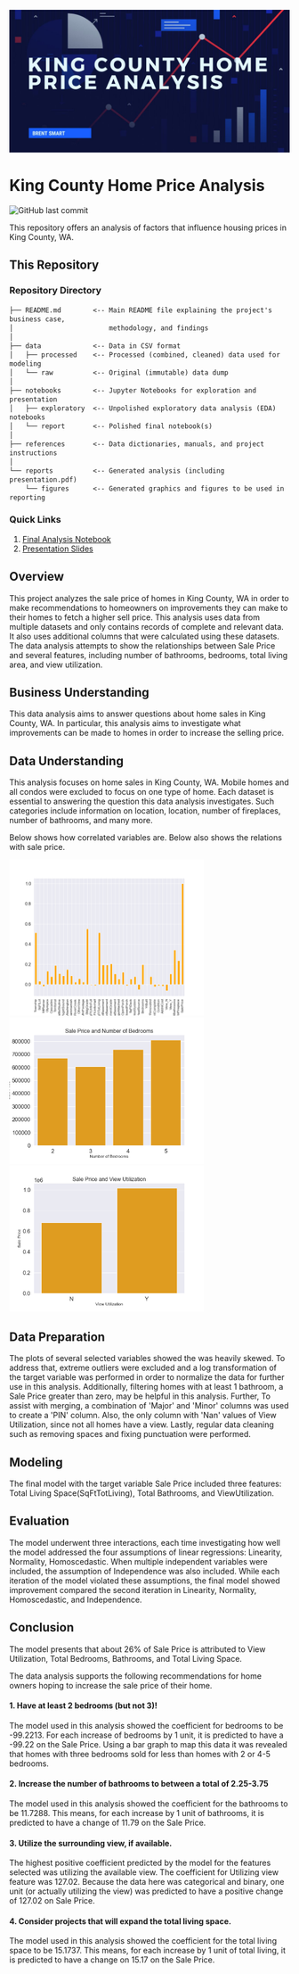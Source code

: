 <img src="Images/header.jpg" alt="Repo Header"/><br/>

# King County Home Price Analysis

![GitHub last commit](https://img.shields.io/github/last-commit/smartbre/110920-pt-phase-2-project)<br/>

This repository offers an analysis of factors that influence housing prices in King County, WA.


## This Repository

### Repository Directory

```
├── README.md        <-- Main README file explaining the project's business case,
│                        methodology, and findings
│
├── data             <-- Data in CSV format
│   ├── processed    <-- Processed (combined, cleaned) data used for modeling
│   └── raw          <-- Original (immutable) data dump
│
├── notebooks        <-- Jupyter Notebooks for exploration and presentation
│   ├── exploratory  <-- Unpolished exploratory data analysis (EDA) notebooks
│   └── report       <-- Polished final notebook(s)
│
├── references       <-- Data dictionaries, manuals, and project instructions
│
└── reports          <-- Generated analysis (including presentation.pdf)
    └── figures      <-- Generated graphics and figures to be used in reporting
```

### Quick Links

1. [Final Analysis Notebook](notebooks/report/final_notebook.ipynb)
2. [Presentation Slides](reports/presentation.pdf)


## Overview

This project analyzes the sale price of homes in King County, WA in order to make recommendations to homeowners on improvements they can make to their homes to fetch a higher sell price. This analysis uses data from multiple datasets and only contains records of complete and relevant data. It also uses additional columns that were calculated using these datasets. The data analysis attempts to show the relationships between Sale Price and several features, including number of bathrooms, bedrooms, total living area, and view utilization.


## Business Understanding

This data analysis aims to answer questions about home sales in King County, WA. In particular, this analysis aims to investigate what improvements can be made to homes in order to increase the selling price.



## Data Understanding

This analysis focuses on home sales in King County, WA. Mobile homes and all condos were excluded to focus on one type of home. Each dataset is essential to answering the question this data analysis investigates. Such categories include information on location, location, number of fireplaces, number of bathrooms, and many more. 

Below shows how correlated variables are. Below also shows the relations with sale price.


<img src="notebooks/report/related.png" width="350">

<img src="notebooks/report/BdrmSP.png" width="350">

<img src="notebooks/report/UsedViewOrNo.png" width="350">




## Data Preparation

The plots of several selected variables showed the was heavily skewed. To address that, extreme outliers were excluded and a log transformation of the target variable was performed in order to normalize the data for further use in this analysis. Additionally, filtering homes with at least 1 bathroom, a Sale Price greater than zero, may be helpful in this analysis. Further, To assist with merging, a combination of 'Major' and 'Minor' columns was used to create a 'PIN' column. Also, the only column with 'Nan' values of View Utilization, since not all homes have a view. Lastly, regular data cleaning such as removing spaces and fixing punctuation were performed.



## Modeling

The final model with the target variable Sale Price included three features: Total Living Space(SqFtTotLiving), Total Bathrooms, and ViewUtilization. 

## Evaluation


The model underwent three interactions, each time investigating how well the model addressed the four assumptions of linear regressions: Linearity, Normality, Homoscedastic. When multiple independent variables were included, the assumption of Independence was also included. While each iteration of the model violated these assumptions, the final model showed improvement compared the second iteration in Linearity, Normality, Homoscedastic, and Independence. 



## Conclusion
The model presents that about 26% of Sale Price is attributed to View Utilization, Total Bedrooms, Bathrooms, and Total Living Space.

The data analysis supports the following recommendations for home owners hoping to increase the sale price of their home.

#### 1. Have at least 2 bedrooms (but not 3)! ####

The model used in this analysis showed the coefficient for bedrooms to be -99.2213. For each increase of bedrooms by 1 unit, it is predicted to have a -99.22 on the Sale Price. Using a bar graph to map this data it was revealed that homes with three bedrooms sold for less than homes with 2 or 4-5 bedrooms.

#### 2. Increase the number of bathrooms to between a total of 2.25-3.75 ####

The model used in this analysis showed the coefficient for the  bathrooms to be 11.7288. This means, for each increase by 1 unit of bathrooms, it is predicted to have a change of 11.79 on the Sale Price.

#### 3. Utilize the surrounding view, if available. #### 

The highest positive coefficient predicted by the model for the features selected was utilizing the available view. The coefficient for Utilizing view feature was 127.02. Because the data here was categorical and binary, one unit (or actually utilizing the view) was predicted to have a positive change of 127.02 on Sale Price.

#### 4. Consider projects that will expand the total living space. #### 
The model used in this analysis showed the coefficient for the  total living space to be 15.1737. This means, for each increase by 1 unit of total living, it is predicted to have a change on 15.17 on the Sale Price.





